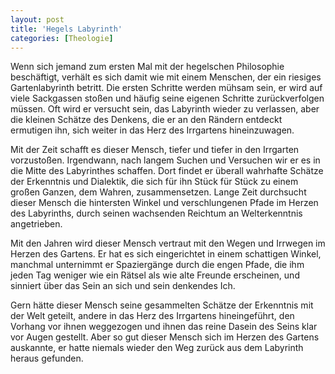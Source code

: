 ```yaml
---
layout: post
title: 'Hegels Labyrinth'
categories: [Theologie]
---
```


Wenn sich jemand zum ersten Mal mit der hegelschen Philosophie beschäftigt, verhält es sich damit wie mit einem Menschen, der ein riesiges Gartenlabyrinth betritt. Die ersten Schritte werden mühsam sein, er wird auf viele Sackgassen stoßen und häufig seine eigenen Schritte zurückverfolgen müssen. Oft wird er versucht sein, das Labyrinth wieder zu verlassen, aber die kleinen Schätze des Denkens, die er an den Rändern entdeckt ermutigen ihn, sich weiter in das Herz des Irrgartens hineinzuwagen.

Mit der Zeit schafft es dieser Mensch, tiefer und tiefer in den Irrgarten vorzustoßen. Irgendwann, nach langem Suchen und Versuchen wir er es in die Mitte des Labyrinthes schaffen. Dort findet er überall wahrhafte Schätze der Erkenntnis und Dialektik, die sich für ihn Stück für Stück zu einem großen Ganzen, dem Wahren, zusammensetzen. Lange Zeit durchsucht dieser Mensch die hintersten Winkel und verschlungenen Pfade im Herzen des Labyrinths, durch seinen wachsenden Reichtum an Welterkenntnis angetrieben.

Mit den Jahren wird dieser Mensch vertraut mit den Wegen und Irrwegen im Herzen des Gartens. Er hat es sich eingerichtet in einem schattigen Winkel, manchmal unternimmt er Spaziergänge durch die engen Pfade, die ihm jeden Tag weniger wie ein Rätsel als wie alte Freunde erscheinen, und sinniert über das Sein an sich und sein denkendes Ich.

Gern hätte dieser Mensch seine gesammelten Schätze der Erkenntnis mit der Welt geteilt, andere in das Herz des Irrgartens hineingeführt, den Vorhang vor ihnen weggezogen und ihnen das reine Dasein des Seins klar vor Augen gestellt. Aber so gut dieser Mensch sich im Herzen des Gartens auskannte, er hatte niemals wieder den Weg zurück aus dem Labyrinth heraus gefunden.